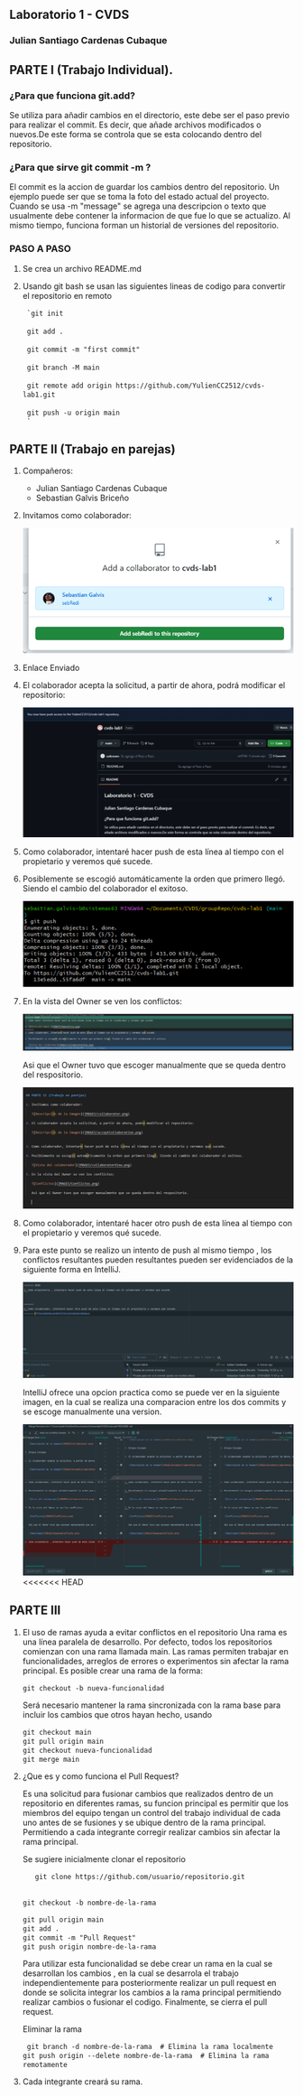 ## Laboratorio 1 - CVDS 
### Julian Santiago Cardenas Cubaque


## PARTE I (Trabajo Individual).

### ¿Para que funciona git.add?
Se utiliza para añadir cambios en el directorio, este debe ser el paso previo para realizar el commit. Es decir, que añade archivos modificados o nuevos.De este forma se controla que se esta colocando
dentro del repositorio.

### ¿Para que sirve git commit -m ?

El commit es la accion de guardar los cambios dentro del repositorio. Un ejemplo puede ser que se toma la foto del estado actual del proyecto. Cuando se usa -m "message" se agrega una descripcion
o texto que usualmente debe contener la informacion de que fue lo que se actualizo. Al mismo tiempo, funciona forman un historial de versiones del repositorio. 

### PASO A PASO 

1. Se crea un archivo README.md
2. Usando git bash se usan las siguientes lineas de codigo para convertir el repositorio en remoto

        `git init

        git add .

        git commit -m "first commit"

        git branch -M main

        git remote add origin https://github.com/YulienCC2512/cvds-lab1.git

        git push -u origin main
        `



## PARTE II (Trabajo en parejas)

1. Compañeros:
   - Julian Santiago Cardenas Cubaque
   - Sebastian Galvis Briceño

2. Invitamos como colaborador: 

   ![Descripción de la imagen](IMAGES/collaborator.png)

3. Enlace Enviado

4. El colaborador acepta la solicitud, a partir de ahora, podrá modificar el repositorio:

   ![Descripción de la imagen](IMAGES/acceptCollaboration.png)



5. Como colaborador, intentaré hacer push de esta línea al tiempo con el propietario y veremos qué sucede.

6. Posiblemente se escogió automáticamente la orden que primero llegó. Siendo el cambio del colaborador el exitoso.

   ![Vista del colaborador](IMAGES/collaboratorView.png)

7. En la vista del Owner se ven los conflictos: 
 
   ![Conflictos](IMAGES/Conflictos.png)

   Asi que el Owner tuvo que escoger manualmente que se queda dentro del respositorio. 

   ![Resultado](IMAGES/DespuesConflicto.png)

8. Como colaborador, intentaré hacer otro push de esta línea al tiempo con el propietario y veremos qué sucede.

9. Para este punto se realizo un intento de push al mismo tiempo , los conflictos resultantes pueden resultantes pueden ser evidenciados
   de la siguiente forma en IntelliJ.

   ![Resultado](IMAGES/ConflictoIntellij.png)


   IntelliJ ofrece una opcion practica como se puede ver en la siguiente imagen, en la cual se realiza una comparacion entre los dos commits
   y se escoge manualmente una version.

   ![Resultado Intellij](IMAGES/ResultadoIntellij.png)
<<<<<<< HEAD


## PARTE III

1. El uso de ramas ayuda a evitar conflictos en el repositorio Una rama es una línea paralela de desarrollo. Por defecto, todos los 
   repositorios comienzan con una rama llamada main. Las ramas permiten trabajar en funcionalidades, arreglos de errores o experimentos 
   sin afectar la rama principal.
   Es posible crear una rama de la forma:
   ```git
   git checkout -b nueva-funcionalidad
   ```
   Será necesario mantener la rama sincronizada con la rama base para incluir los cambios que otros hayan hecho, usando
   ```git  
   git checkout main
   git pull origin main
   git checkout nueva-funcionalidad
   git merge main
   ```


2. ¿Que es y como funciona el Pull Request?

   Es una solicitud para fusionar cambios que realizados dentro de un repositorio en diferentes ramas, su funcion principal
   es permitir que los miembros del equipo tengan un control del trabajo individual de cada uno antes de se fusiones
   y se ubique dentro de la rama principal. Permitiendo a cada integrante corregir realizar cambios sin afectar la rama
   principal.

   Se sugiere inicialmente clonar el repositorio

   ```git 
      git clone https://github.com/usuario/repositorio.git
   ```

   ```git

   git checkout -b nombre-de-la-rama 
   ```

   ```git 
   git pull origin main  
   git add .
   git commit -m "Pull Request"
   git push origin nombre-de-la-rama

   ```
   

   Para utilizar esta funcionalidad se debe crear un rama en la cual se desarrollan los cambios , en la cual se desarrola 
   el trabajo independientemente para posteriormente realizar un pull request en donde se solicita integrar los cambios a 
   la rama principal permitiendo realizar cambios o fusionar el codigo. Finalmente, se cierra el pull request.

   Eliminar la rama

   ```git
    git branch -d nombre-de-la-rama  # Elimina la rama localmente
   git push origin --delete nombre-de-la-rama  # Elimina la rama remotamente

   ```

3. Cada integrante creará su rama.
